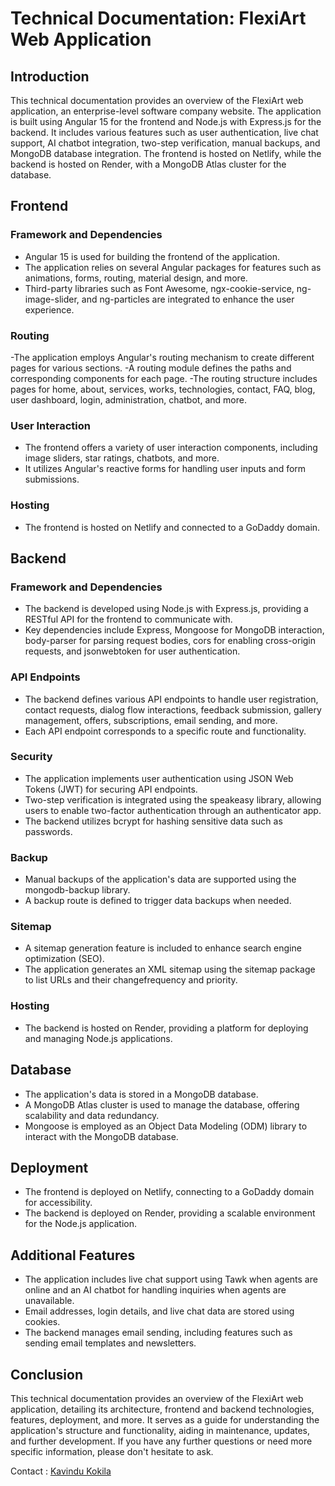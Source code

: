# Technical Documentation: FlexiArt Web Application

## Introduction

This technical documentation provides an overview of the FlexiArt web application, an enterprise-level software company
website. The application is built using Angular 15 for the frontend and Node.js with Express.js for the backend. It
includes various features such as user authentication, live chat support, AI chatbot integration, two-step verification,
manual backups, and MongoDB database integration. The frontend is hosted on Netlify, while the backend is hosted on
Render, with a MongoDB Atlas cluster for the database.

## Frontend

### Framework and Dependencies

- Angular 15 is used for building the frontend of the application.
- The application relies on several Angular packages for features such as animations, forms, routing, material design,
  and more.
- Third-party libraries such as Font Awesome, ngx-cookie-service, ng-image-slider, and ng-particles are integrated to
  enhance the user experience.

### Routing

-The application employs Angular's routing mechanism to create different pages for various sections.
-A routing module defines the paths and corresponding components for each page.
-The routing structure includes pages for home, about, services, works, technologies, contact, FAQ, blog, user
dashboard, login, administration, chatbot, and more.

### User Interaction

- The frontend offers a variety of user interaction components, including image sliders, star ratings, chatbots, and
  more.
- It utilizes Angular's reactive forms for handling user inputs and form submissions.

### Hosting

- The frontend is hosted on Netlify and connected to a GoDaddy domain.

## Backend

### Framework and Dependencies

- The backend is developed using Node.js with Express.js, providing a RESTful API for the frontend to communicate with.
- Key dependencies include Express, Mongoose for MongoDB interaction, body-parser for parsing request bodies, cors for
  enabling cross-origin requests, and jsonwebtoken for user authentication.

### API Endpoints

- The backend defines various API endpoints to handle user registration, contact requests, dialog flow interactions,
  feedback submission, gallery management, offers, subscriptions, email sending, and more.
- Each API endpoint corresponds to a specific route and functionality.

### Security

- The application implements user authentication using JSON Web Tokens (JWT) for securing API endpoints.
- Two-step verification is integrated using the speakeasy library, allowing users to enable two-factor authentication
  through an authenticator app.
- The backend utilizes bcrypt for hashing sensitive data such as passwords.

### Backup

- Manual backups of the application's data are supported using the mongodb-backup library.
- A backup route is defined to trigger data backups when needed.

### Sitemap

- A sitemap generation feature is included to enhance search engine optimization (SEO).
- The application generates an XML sitemap using the sitemap package to list URLs and their changefrequency and
  priority.

### Hosting

- The backend is hosted on Render, providing a platform for deploying and managing Node.js applications.

## Database

- The application's data is stored in a MongoDB database.
- A MongoDB Atlas cluster is used to manage the database, offering scalability and data redundancy.
- Mongoose is employed as an Object Data Modeling (ODM) library to interact with the MongoDB database.

## Deployment

- The frontend is deployed on Netlify, connecting to a GoDaddy domain for accessibility.
- The backend is deployed on Render, providing a scalable environment for the Node.js application.

## Additional Features

- The application includes live chat support using Tawk when agents are online and an AI chatbot for handling inquiries
  when agents are unavailable.
- Email addresses, login details, and live chat data are stored using cookies.
- The backend manages email sending, including features such as sending email templates and newsletters.

## Conclusion

This technical documentation provides an overview of the FlexiArt web application, detailing its architecture, frontend
and backend technologies, features, deployment, and more. It serves as a guide for understanding the application's
structure and functionality, aiding in maintenance, updates, and further development. If you have any further questions
or need more specific information, please don't hesitate to ask. 

Contact : [Kavindu Kokila](mailto:kavindu.kokila.info@gmail.com?subject=[GitHub]%20Flexiart%20Project%20Problems)
